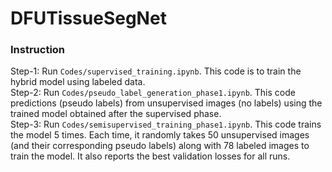 # DFUTissueSegNet
### Instruction
Step-1: Run `Codes/supervised_training.ipynb`. This code is to train the hybrid model using labeled data. <br>
Step-2: Run `Codes/pseudo_label_generation_phase1.ipynb`. This code predictions (pseudo labels) from unsupervised images (no labels) using the trained model obtained after the supervised phase. <br>
Step-3: Run `Codes/semisupervised_training_phase1.ipynb`. This code trains the model 5 times. Each time, it randomly takes 50 unsupervised images (and their corresponding pseudo labels) along with 78 labeled images to train the model. It also reports the best validation losses for all runs. <br>
